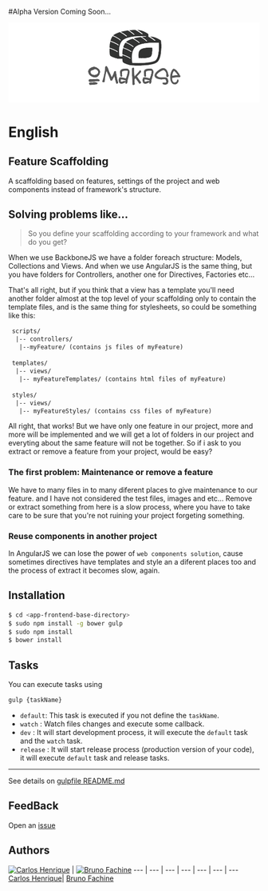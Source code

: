 #Alpha Version Coming Soon...

![Omakase](logo.png "Omakase ngFeatures")

# English

## Feature Scaffolding
A scaffolding based on features, settings of the project and web components instead of framework's structure.

## Solving problems like...
> So you define your scaffolding according to your framework and what do you get?

When we use BackboneJS we have a folder foreach structure: Models, Collections and Views.
And when we use AngularJS is the same thing, but you have folders for Controllers, another one for Directives, Factories etc...

That's all right, but if you think that a view has a template you'll need another folder almost at the top level of your scaffolding only to contain the template files, and is the same thing for stylesheets, so could be something like this:
 ```
  scripts/
   |-- controllers/
    |--myFeature/ (contains js files of myFeature)
  
  templates/
   |-- views/
    |-- myFeatureTemplates/ (contains html files of myFeature)
  
  styles/
   |-- views/
    |-- myFeatureStyles/ (contains css files of myFeature)
 ```
 
All right, that works! But we have only one feature in our project, more and more will be implemented and we will get a lot of folders in our project and everyting about the same feature will not be together. So if i ask to you extract or remove a feature from your project, would be easy?

### The first problem: Maintenance or remove a feature
We have to many files in to many diferent places to give maintenance to our feature. and I have not considered the test files, images and etc...
 Remove or extract something from here is a slow process, where you have to take care to be sure that you're not ruining your project forgeting something.
 
### Reuse components in another project
In AngularJS we can lose the power of `web components solution`, cause sometimes directives have templates and style an a diferent places too and the process of extract it becomes slow, again.
      
    

## Installation

```bash
$ cd <app-frontend-base-directory>
$ sudo npm install -g bower gulp
$ sudo npm install
$ bower install
```


## Tasks
 You can execute tasks using 
 
 ```bash
 gulp {taskName}
 ```
 
  * `default`: This task is executed if you not define the `taskName`.
  * `watch`  : Watch files changes and execute some callback.
  * `dev`    : It will start development process, it will execute the `default` task and the `watch` task.
  * `release` : It will start release process (production version of your code), it will execute `default` task and release tasks.
  
***
 See details on [gulpfile README.md](https://github.com/TimeoutZero/ngFeatures/tree/master/frontend/gulp)


## FeedBack
Open an [issue](https://github.com/TimeoutZero/ngFeatures/issues/new)

## Authors

[![Carlos Henrique](https://avatars0.githubusercontent.com/u/2482989?v=3&s=96)](https://github.com/GabrielGarcia1) | [![Bruno Fachine](https://avatars3.githubusercontent.com/u/3225834?v=3&s=96)](https://github.com/BrunoDF)
--- | --- | --- | --- | --- | --- | ---
[Carlos Henrique](https://github.com/carloshpds)| [Bruno Fachine](https://github.com/BrunoDF)
